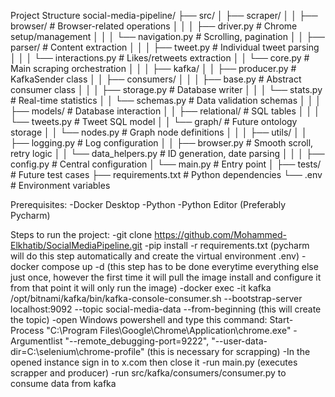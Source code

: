 Project Structure
social-media-pipeline/
├── src/
│   ├── scraper/
│   │   ├── browser/          # Browser-related operations
│   │   │   ├── driver.py     # Chrome setup/management
│   │   │   └── navigation.py # Scrolling, pagination
│   │   ├── parser/           # Content extraction
│   │   │   ├── tweet.py      # Individual tweet parsing
│   │   │   └── interactions.py # Likes/retweets extraction
│   │   └── core.py           # Main scraping orchestration
│   │
│   ├── kafka/
│   │   ├── producer.py       # KafkaSender class
│   │   ├── consumers/
│   │   │   ├── base.py       # Abstract consumer class
│   │   │   ├── storage.py    # Database writer
│   │   │   └── stats.py      # Real-time statistics
│   │   └── schemas.py        # Data validation schemas
│   │
│   ├── models/               # Database interaction
│   │   ├── relational/       # SQL tables
│   │   │   └── tweets.py     # Tweet SQL model
│   │   └── graph/            # Future ontology storage
│   │       └── nodes.py      # Graph node definitions
│   │
│   ├── utils/
│   │   ├── logging.py        # Log configuration
│   │   ├── browser.py        # Smooth scroll, retry logic
│   │   └── data_helpers.py   # ID generation, date parsing
│   │
│   ├── config.py             # Central configuration
│   └── main.py               # Entry point
│
├── tests/                    # Future test cases
├── requirements.txt          # Python dependencies
└── .env                      # Environment variables

Prerequisites:
 -Docker Desktop
 -Python
 -Python Editor (Preferably Pycharm)

Steps to run the project:
 -git clone https://github.com/Mohammed-Elkhatib/SocialMediaPipeline.git
 -pip install -r requirements.txt (pycharm will do this step automatically and create the virtual environment .env)
 -docker compose up -d (this step has to be done everytime everything else just once, however the first time it will pull the image install and configure it from that point it will only run the image)
 -docker exec -it kafka /opt/bitnami/kafka/bin/kafka-console-consumer.sh --bootstrap-server localhost:9092 --topic social-media-data --from-beginning (this will create the topic)
 -open Windows powershell and type this command: Start-Process "C:\Program Files\Google\Chrome\Application\chrome.exe" -Argumentlist "--remote_debugging-port=9222", "--user-data-dir=C:\selenium\chrome-profile" (this is necessary for scrapping)
 -In the opened instance sign in to x.com then close it 
 -run main.py (executes scrapper and producer)
 -run src/kafka/consumers/consumer.py to consume data from kafka
